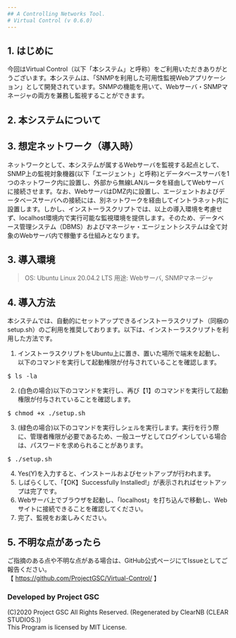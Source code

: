 ```yaml
---
## A Controlling Networks Tool.
# Virtual Control (v 0.6.0)
---
```


## 1. はじめに
今回はVirtual Control（以下「本システム」と呼称）をご利用いただきありがとうございます。本システムは、「SNMPを利用した可用性監視Webアプリケーション」として開発されています。SNMPの機能を用いて、Webサーバ・SNMPマネージャの両方を兼務し監視することができます。

## 2. 本システムについて


## 3. 想定ネットワーク（導入時）
ネットワークとして、本システムが属するWebサーバを監視する起点として、SNMP上の監視対象機器(以下「エージェント」と呼称)とデータベースサーバを1つのネットワーク内に設置し、外部から無線LANルータを経由してWebサーバに接続させます。なお、WebサーバはDMZ内に設置し、エージェントおよびデータベースサーバへの接続には、別ネットワークを経由してイントラネット内に設置します。しかし、インストーラスクリプトでは、以上の導入環境を考慮せず、localhost環境内で実行可能な監視環境を提供します。そのため、データベース管理システム（DBMS）およびマネージャ・エージェントシステムは全て対象のWebサーバ内で稼働する仕組みとなります。

## 3. 導入環境
> OS: Ubuntu Linux 20.04.2 LTS
> 用途: Webサーバ, SNMPマネージャ

## 4. 導入方法
本システムでは、自動的にセットアップできるインストーラスクリプト（同梱のsetup.sh）のご利用を推奨しております。以下は、インストーラスクリプトを利用した方法です。
1. インストーラスクリプトをUbuntu上に置き、置いた場所で端末を起動し、以下のコマンドを実行して起動権限が付与されていることを確認します。
<pre>$ ls -la</pre>
2. (白色の場合)以下のコマンドを実行し、再び【1】のコマンドを実行して起動権限が付与されていることを確認します。
<pre>$ chmod +x ./setup.sh</pre>
3. (緑色の場合)以下のコマンドを実行しシェルを実行します。実行を行う際に、管理者権限が必要であるため、一般ユーザとしてログインしている場合は、パスワードを求められることがあります。
<pre>$ ./setup.sh</pre>
4. Yes(Y)を入力すると、インストールおよびセットアップが行われます。
5. しばらくして、「【OK】Successfully Installed!」が表示されればセットアップは完了です。
6. Webサーバ上でブラウザを起動し、「localhost」を打ち込んで移動し、Webサイトに接続できることを確認してください。
7. 完了、監視をお楽しみください。

## 5. 不明な点があったら
ご指摘のある点や不明な点がある場合は、GitHub公式ページにてIssueとしてご報告ください。<br />
【 https://github.com/ProjectGSC/Virtual-Control/ 】

### Developed by Project GSC
(C)2020 Project GSC All Rights Reserved. (Regenerated by ClearNB (CLEAR STUDIOS.)) <br />
This Program is licensed by MIT License. <br />
